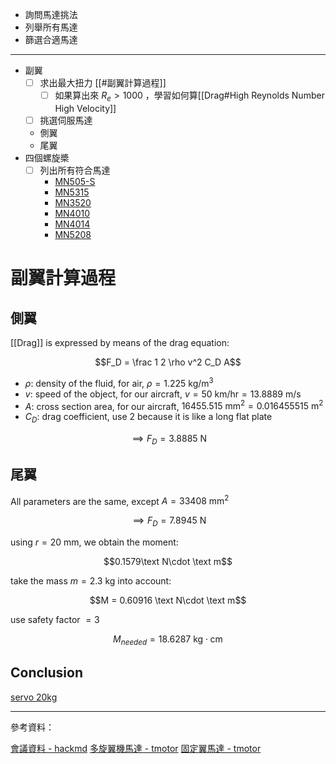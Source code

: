 -   詢問馬達挑法
-   列舉所有馬達
-   篩選合適馬達

---

-   副翼
    - [ ] 求出最大扭力 [[#副翼計算過程]]
		- [ ] 如果算出來 $R_e > 1000$ ，學習如何算[[Drag#High Reynolds Number High Velocity]]
    - [ ] 挑選伺服馬達
    - 側翼
    - 尾翼
-   四個螺旋槳
    - [ ] 列出所有符合馬達
		- [MN505-S](https://uav-cn.tmotor.com/html/2018/Navigato_0402/40.html)
		- [MN5315](https://uav-cn.tmotor.com/html/2018/Navigato_0402/54.html)
		- [MN3520](https://uav-cn.tmotor.com/html/2018/Navigato_0402/55.html)
		- [MN4010](https://uav-cn.tmotor.com/html/2018/Navigato_0402/56.html)
		- [MN4014](https://uav-cn.tmotor.com/html/2018/Navigato_0402/58.html)
		- [MN5208](https://uav-cn.tmotor.com/html/2018/Navigato_0402/59.html)

# 副翼計算過程

## 側翼

[[Drag]] is expressed by means of the drag equation:

$$F_D = \frac 1 2 \rho v^2 C_D A$$

- $\rho$: density of the fluid, for air, $\rho = 1.225 \text{ kg/m}^3$
- $v$: speed of the object, for our aircraft, $v = 50 \text{ km/hr} = 13.8889 \text{ m/s}$
- $A$: cross section area, for our aircraft, $16455.515 \text{ mm}^2 = 0.016455515\text{ m}^2$
- $C_D$: drag coefficient, use $2$ because it is like a long flat plate

$$\implies F_D = 3.8885\text{ N}$$

## 尾翼

All parameters are the same, except $A = 33408 \text{ mm}^2$

$$\implies F_D = 7.8945\text{ N}$$

using $r = 20\text{ mm}$, we obtain the moment:

$$0.1579\text N\cdot \text m$$

take the mass $m = 2.3\text{ kg}$ into account:

$$M = 0.60916 \text N\cdot \text m$$

use safety factor $= 3$

$$M_{needed} = 18.6287 \text{ kg}\cdot \text{cm}$$

## Conclusion

[servo 20kg](https://www.ruten.com.tw/item/show?21633345909634)

---

參考資料：

[會議資料 - hackmd](https://hackmd.io/8O2C-TLsRdmdFtUOEsAYuA)
[多旋翼機馬達 - tmotor](https://uav-cn.tmotor.com/html/UAV/Multirotor/Motors/)
[固定翼馬達 - tmotor](https://uav-cn.tmotor.com/html/UAV/Fixed/Motor/)